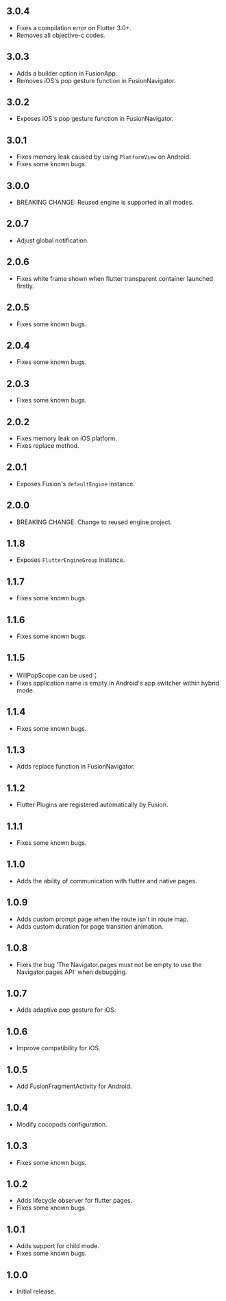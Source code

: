 ## 3.0.4

* Fixes a compilation error on Flutter 3.0+.
* Removes all objective-c codes.

## 3.0.3

* Adds a builder option in FusionApp.
* Removes iOS's pop gesture function in FusionNavigator.

## 3.0.2

* Exposes iOS's pop gesture function in FusionNavigator.

## 3.0.1

* Fixes memory leak caused by using `PlatformView` on Android.
* Fixes some known bugs.

## 3.0.0

* BREAKING CHANGE: Reused engine is supported in all modes.

## 2.0.7

* Adjust global notification.

## 2.0.6

* Fixes white frame shown when flutter transparent container launched firstly.

## 2.0.5

* Fixes some known bugs.

## 2.0.4

* Fixes some known bugs.

## 2.0.3

* Fixes some known bugs.

## 2.0.2

* Fixes memory leak on iOS platform.
* Fixes replace method.

## 2.0.1

* Exposes Fusion's `defaultEngine` instance.

## 2.0.0

* BREAKING CHANGE: Change to reused engine project.

## 1.1.8

* Exposes `FlutterEngineGroup` instance.

## 1.1.7

* Fixes some known bugs.

## 1.1.6

* Fixes some known bugs.

## 1.1.5

* WillPopScope can be used；
* Fixes application name is empty in Android's app switcher within hybrid mode.

## 1.1.4

* Fixes some known bugs.

## 1.1.3

* Adds replace function in FusionNavigator.

## 1.1.2

* Flutter Plugins are registered automatically by Fusion.

## 1.1.1

* Fixes some known bugs.

## 1.1.0

* Adds the ability of communication with flutter and native pages.

## 1.0.9

* Adds custom prompt page when the route isn't in route map.
* Adds custom duration for page transition animation.

## 1.0.8

* Fixes the bug 'The Navigator.pages must not be empty to use the Navigator.pages API' when debugging.

## 1.0.7

* Adds adaptive pop gesture for iOS.

## 1.0.6

* Improve compatibility for iOS.

## 1.0.5

* Add FusionFragmentActivity for Android.

## 1.0.4

* Modify cocopods configuration.

## 1.0.3

* Fixes some known bugs.

## 1.0.2

* Adds lifecycle observer for flutter pages.
* Fixes some known bugs.

## 1.0.1

* Adds support for child mode.
* Fixes some known bugs.

## 1.0.0

* Initial release.